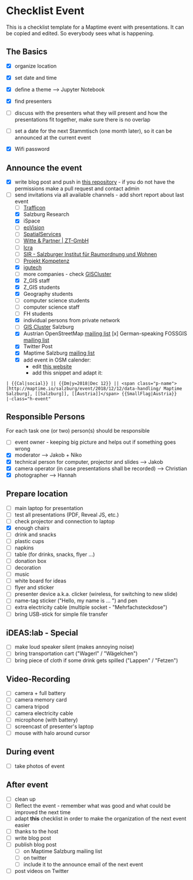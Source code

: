 # Checklist Event

This is a checklist template for a Maptime event with presentations. It can be copied and edited. So everybody sees what is happening.

## The Basics

- [x] organize location
- [x] set date and time
- [x] define a theme --> Jupyter Notebook
- [x] find presenters
- [ ] discuss with the presenters what they will present and how the presentations fit together, make sure there is no overlap
- [ ] set a date for the next Stammtisch (one month later), so it can be announced at the current event
- [x] Wifi password


## Announce the event

- [x] write blog post and push in [this repository](https://github.com/maptime/salzburg/) - if you do not have the permissions make a pull request and contact admin
- [ ] send invitations via all available channels - add short report about last event
  - [ ] [Trafficon](https://www.trafficon.eu/)
  - [x] Salzburg Research
  - [x] iSpace
  - [ ] [eoVision](http://www.eovision.at/)
  - [ ] [SpatialServices](https://www.spatial-services.com/)
  - [ ] [Witte & Partner | ZT-GmbH](https://www.witte.co.at/)
  - [ ] [Icra](http://www.icra.at/)
  - [ ] [SIR - Salzburger Institut für Raumordnung und Wohnen ](https://www.salzburg.gv.at/dienststellen/sonstige-einrichtungen/sir/)
  - [ ] [Projekt Kompetenz](http://www.projektkompetenz.eu/)
  - [x] [igutech](https://www.igutech.at/)
  - [ ] more companies - check [GISCluster](http://www.giscluster.at/)
  - [x] Z_GIS staff
  - [x] Z_GIS students
  - [x] Geography students
  - [ ] computer science students
  - [ ] computer science staff
  - [ ] FH students
  - [x] individual persons from private network
  - [ ] [GIS Cluster](http://www.giscluster.at/) Salzburg
  - [x] Austrian OpenStreetMap [mailing list](https://lists.openstreetmap.org/listinfo/talk-at)
    [x] German-speaking FOSSGIS [mailing list](fossgis-talk-liste@fossgis.de)
  - [x] Twitter Post
  - [x] Maptime Salzburg [mailing list](https://lists.fossgis.de/mailman/listinfo/maptime-salzburg)
  - [x] add event in OSM calender:
    - edit [this website](https://wiki.openstreetmap.org/wiki/Template:Calendar)
    - add this snippet and adapt it:
```
| {{Cal|social}} || {{Dm|y=2018|Dec 12}} || <span class="p-name">[http://maptime.io/salzburg/event/2018/12/12/data-handling/ Maptime Salzburg], [[Salzburg]], [[Austria]]</span> {{SmallFlag|Austria}}
|-class="h-event"
```

## Responsible Persons

For each task one (or two) person(s) should be responsible

- [ ] event owner - keeping big picture and helps out if something goes wrong
- [x] moderator --> Jakob + Niko
- [x] technical person for computer, projector and slides --> Jakob
- [x] camera operator (in case presentations shall be recorded) --> Christian
- [x] photographer --> Hannah

## Prepare location

- [ ] main laptop for presentation
- [ ] test all presentations (PDF, Reveal JS, etc.)
- [ ] check projector and connection to laptop
- [x] enough chairs
- [ ] drink and snacks
- [ ] plastic cups
- [ ] napkins
- [ ] table (for drinks, snacks, flyer ...)
- [ ] donation box
- [ ] decoration
- [ ] music
- [ ] white board for ideas
- [ ] flyer and sticker
- [ ] presenter device a.k.a. clicker (wireless, for switching to new slide)
- [ ] name-tag sticker ("Hello, my name is ... ") and pen
- [ ] extra electricity cable (multiple socket - "Mehrfachsteckdose")
- [ ] bring USB-stick for simple file transfer

## iDEAS:lab - Special

- [ ] make loud speaker silent (makes annoying noise)
- [ ] bring transportation cart ("Wagerl" / "Wägelchen")
- [ ] bring piece of cloth if some drink gets spilled ("Lappen" / "Fetzen")

## Video-Recording

- [ ] camera + full battery
- [ ] camera memory card
- [ ] camera tripod
- [ ] camera electricity cable
- [ ] microphone (with battery)
- [ ] screencast of presenter's laptop
- [ ] mouse with halo around cursor

## During event

- [ ] take photos of event

## After event

- [ ] clean up
- [ ] Reflect the event - remember what was good and what could be improved the next time
- [ ] adapt **this** checklist in order to make the organization of the next event easier
- [ ] thanks to the host
- [ ] write blog post
- [ ] publish blog post
  - [ ] on Maptime Salzburg mailing list
  - [ ] on twitter
  - [ ] include it to the announce email of the next event
- [ ] post videos on Twitter

